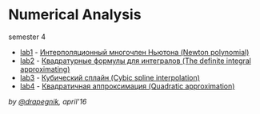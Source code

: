 # Numerical Analysis
semester 4

* [lab1](https://github.com/Drapegnik/bsu/tree/master/numerical-analysis/sem4/lab1) - [Интерполяционный многочлен Ньютона (Newton polynomial)](https://drapegnik.github.io/bsu/numerical-analysis/sem4/lab1/lab1.pdf)
* [lab2](https://github.com/Drapegnik/bsu/tree/master/numerical-analysis/sem4/lab2) - [Квадратурные формулы для интегралов (The definite integral approximating)](https://drapegnik.github.io/bsu/numerical-analysis/sem4/lab2/lab2.pdf)
* [lab3](https://github.com/Drapegnik/bsu/tree/master/numerical-analysis/sem4/lab3) - [Кубический сплайн (Cybic spline interpolation)](https://drapegnik.github.io/bsu/numerical-analysis/sem4/lab3/lab3.pdf)
* [lab4](https://github.com/Drapegnik/bsu/tree/master/numerical-analysis/sem4/lab4) - [Квадратичная аппроксимация (Quadratic approximation)](https://drapegnik.github.io/bsu/numerical-analysis/sem4/lab4/lab4.pdf)

*by [@drapegnik](https://github.com/Drapegnik), april'16*